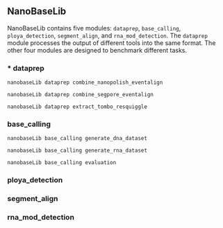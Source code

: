 ## NanoBaseLib 

NanoBaseLib contains five modules: `dataprep`, `base_calling`, `ploya_detection`, `segment_align`, and `rna_mod_detection`. The `dataprep` module processes the output of different tools into the same format. The other four modules are designed to benchmark different tasks.

### * dataprep

`nanobaseLib dataprep combine_nanopolish_eventalign`

`nanobaseLib dataprep combine_segpore_eventalign`

`nanobaseLib dataprep extract_tombo_resquiggle`

### base_calling

`nanobaseLib base_calling generate_dna_dataset`

`nanobaseLib base_calling generate_rna_dataset`

`nanobaseLib base_calling evaluation`


### ploya_detection



### segment_align


### rna_mod_detection
